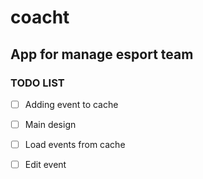 # coacht
## App for manage esport team

### TODO LIST

- [ ] Adding event to cache
- [ ] Main design
- [ ] Load events from cache
- [ ] Edit event

